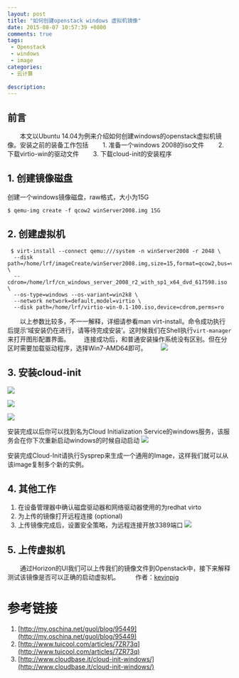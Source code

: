 ```yaml
---
layout: post
title: "如何创建openstack windows 虚拟机镜像"
date: 2015-08-07 10:57:39 +0800
comments: true
tags:
 - Openstack
 - windows
 - image
categories:
 - 云计算
 
description: 
---
```



## 前言

　　本文以Ubuntu 14.04为例来介绍如何创建windows的openstack虚拟机镜像。安装之前的装备工作包括
　　1. 准备一个windows 2008的iso文件
　　2. 下载virtio-win的驱动文件
　　3. 下载cloud-init的安装程序

## 1. 创建镜像磁盘

创建一个windows镜像磁盘，raw格式，大小为15G
``` 
$ qemu-img create -f qcow2 winServer2008.img 15G 
```

<!--more-->

## 2. 创建虚拟机

```
 $ virt-install --connect qemu:///system -n winServer2008 -r 2048 \
  --disk path=/home/lrf/imageCreate/winServer2008.img,size=15,format=qcow2,bus=virtio,cache=none \
  --cdrom=/home/lrf/cn_windows_server_2008_r2_with_sp1_x64_dvd_617598.iso \
  --os-type=windows --os-variant=win2k8 \
  --network network=default,model=virtio \
  --disk path=/home/lrf/virtio-win-0.1-100.iso,device=cdrom,perms=ro
```
　　以上参数比较多，不一一解释，详细请参看man virt-install。命令成功执行后提示‘域安装仍在进行，请等待完成安装’。这时候我们在Shell执行`virt-manager`来打开图形配置界面。
　　连接成功后，和普通安装操作系统没有区别。但在分区时需要加载驱动程序，选择Win7-AMD64即可。
　　![](http://static.oschina.net/uploads/space/2012/1212/203412_D0MJ_123777.jpg)
　　
　　
## 3. 安装cloud-init

![](http://www.cloudbase.it/wp-content/uploads/2015/07/cloudbase-init-01.png)

![](http://www.cloudbase.it/wp-content/uploads/2015/07/cloudbase-init-02.png)

![](http://www.cloudbase.it/wp-content/uploads/2015/07/cloudbase-init-03.png)

安装完成以后你可以找到名为Cloud Initialization Service的windows服务，该服务会在你下次重新启动windows的时候自动启动
![](http://www.cloudbase.it/wp-content/uploads/2012/12/CloudbaseInit_service.png)

安装完成Cloud-Init请执行Sysprep来生成一个通用的Image，这样我们就可以从该image复制多个新的实例。

## 4. 其他工作

 1. 在设备管理器中确认磁盘驱动器和网络驱动器使用的为redhat virto
 2. 为上传的镜像打开远程连接 (optional)
 3. 上传镜像完成后，设置安全策略，为远程连接开放3389端口
 ![](http://static.oschina.net/uploads/space/2012/1212/204846_9VEc_123777.jpg)
 
## 5. 上传虚拟机

　　通过Horizon的UI我们可以上传我们的镜像文件到Openstack中，接下来解释测试该镜像是否可以正确的启动虚拟机。
　　
作者：[kevinpig](ruifei.liu@united-imaging.com)

# 参考链接
1. [http://my.oschina.net/guol/blog/95449](http://my.oschina.net/guol/blog/95449)
2. [http://www.tuicool.com/articles/7ZR73q](http://www.tuicool.com/articles/7ZR73q)
3. [http://www.cloudbase.it/cloud-init-windows/](http://www.cloudbase.it/cloud-init-windows/)
